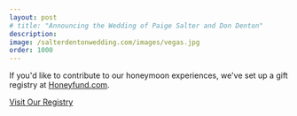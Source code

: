 ```yaml
---
layout: post
# title: "Announcing the Wedding of Paige Salter and Don Denton"
description:
image: /salterdentonwedding.com/images/vegas.jpg
order: 1000
---
```


If you'd like to contribute to our honeymoon experiences, we've set up a gift registry at [Honeyfund.com](https://www.honeyfund.com/wedding/CheersToDonAndPaige).

<a class="button" href="https://www.honeyfund.com/wedding/CheersToDonAndPaige"> Visit Our Registry </a>